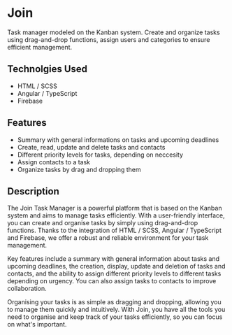 # Join

Task manager modeled on the Kanban system. Create and organize tasks using drag-and-drop functions, assign users and categories to ensure efficient management.

## Technolgies Used 

- HTML / SCSS
- Angular / TypeScript
- Firebase

## Features

- Summary with general informations on tasks and upcoming deadlines
- Create, read, update and delete tasks and contacts
- Different priority levels for tasks, depending on neccesity
- Assign contacts to a task
- Organize tasks by drag and dropping them

## Description

The Join Task Manager is a powerful platform that is based on the Kanban system and aims to manage tasks efficiently. With a user-friendly interface, you can create and organise tasks by simply using drag-and-drop functions. Thanks to the integration of HTML / SCSS, Angular / TypeScript and Firebase, we offer a robust and reliable environment for your task management.

Key features include a summary with general information about tasks and upcoming deadlines, the creation, display, update and deletion of tasks and contacts, and the ability to assign different priority levels to different tasks depending on urgency. You can also assign tasks to contacts to improve collaboration.

Organising your tasks is as simple as dragging and dropping, allowing you to manage them quickly and intuitively. With Join, you have all the tools you need to organise and keep track of your tasks efficiently, so you can focus on what's important.
